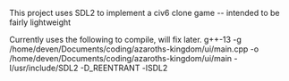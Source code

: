 This project uses SDL2 to implement a civ6 clone game -- intended to be fairly lightweight

Currently uses the following to compile, will fix later. 
g++-13 -g /home/deven/Documents/coding/azaroths-kingdom/ui/main.cpp -o /home/deven/Documents/coding/azaroths-kingdom/ui/main -I/usr/include/SDL2 -D_REENTRANT -lSDL2
